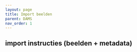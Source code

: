 ```yaml
---
layout: page
title: Import beelden
parent: DAMS
nav_order: 1
---
```


## **import instructies (beelden + metadata)**

